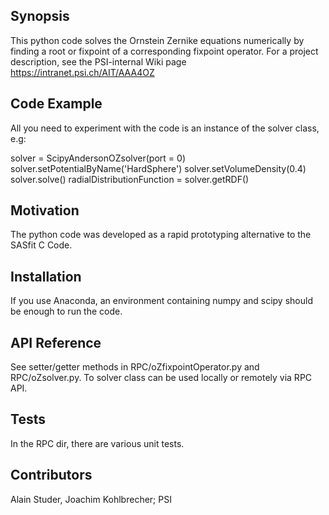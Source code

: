 ## Synopsis

This python code solves the Ornstein Zernike equations numerically by finding a root or fixpoint
of a corresponding fixpoint operator. For a project description, see the PSI-internal Wiki page 
https://intranet.psi.ch/AIT/AAA4OZ

## Code Example

All you need to experiment with the code is an instance of the solver class, e.g:

solver = ScipyAndersonOZsolver(port = 0)
solver.setPotentialByName('HardSphere')
solver.setVolumeDensity(0.4)
solver.solve()
radialDistributionFunction = solver.getRDF()

## Motivation

The python code was developed as a rapid prototyping alternative to the SASfit C Code.

## Installation

If you use Anaconda, an environment containing numpy and scipy should be enough to run the code.

## API Reference

See setter/getter methods in RPC/oZfixpointOperator.py and RPC/oZsolver.py.
To solver class can be used locally or remotely via RPC API.

## Tests

In the RPC dir, there are various unit tests.

## Contributors

Alain Studer, Joachim Kohlbrecher; PSI


